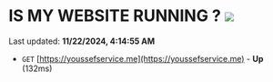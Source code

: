# IS MY WEBSITE RUNNING ? [![](https://img.shields.io/static/v1?label=Sponsor&message=%E2%9D%A4&logo=GitHub&color=%23fe8e86)](https://github.com/sponsors/Youssef-Lehmam)

Last updated: **11/22/2024, 4:14:55 AM**

- `GET` [https://youssefservice.me](https://youssefservice.me) - **Up** (132ms)
